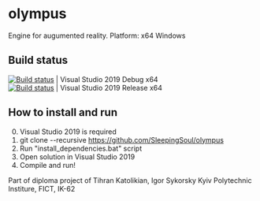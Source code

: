 # olympus
Engine for augumented reality.
Platform: x64 Windows

## Build status
[![Build status](https://ci.appveyor.com/api/projects/status/vfe7dx3e23hv36u3?svg=true)](https://ci.appveyor.com/project/SleepingSoul/olympus-9hnvw) | Visual Studio 2019 Debug x64\
[![Build status](https://ci.appveyor.com/api/projects/status/8g60bsb1gl7i1va5?svg=true)](https://ci.appveyor.com/project/SleepingSoul/olympus) | Visual Studio 2019 Release x64

## How to install and run
0) Visual Studio 2019 is required
1) git clone --recursive https://github.com/SleepingSoul/olympus
2) Run "install_dependencies.bat" script
3) Open solution in Visual Studio 2019
4) Compile and run!

Part of diploma project of Tihran Katolikian,
Igor Sykorsky Kyiv Polytechnic Institure, FICT, IK-62

